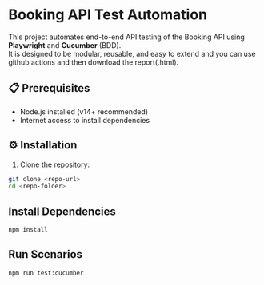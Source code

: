 # Booking API Test Automation

This project automates end-to-end API testing of the Booking API using **Playwright** and **Cucumber** (BDD).  
It is designed to be modular, reusable, and easy to extend and you can use github actions and then download
the report(.html).

## 📋 Prerequisites

- Node.js installed (v14+ recommended)
- Internet access to install dependencies

## ⚙️ Installation

1. Clone the repository:

```bash
git clone <repo-url>
cd <repo-folder>
```

## Install Dependencies
```bash
npm install
```

## Run Scenarios
```bash
npm run test:cucumber
```